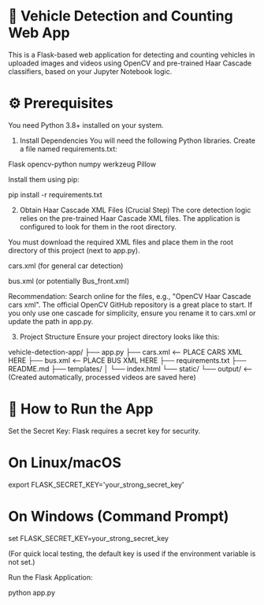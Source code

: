 # 🚗 Vehicle Detection and Counting Web App
This is a Flask-based web application for detecting and counting vehicles in uploaded images and videos using OpenCV and pre-trained Haar Cascade classifiers, based on your Jupyter Notebook logic.

# ⚙️ Prerequisites
You need Python 3.8+ installed on your system.

1. Install Dependencies
You will need the following Python libraries. Create a file named requirements.txt:

Flask
opencv-python
numpy
werkzeug
Pillow

Install them using pip:

pip install -r requirements.txt

2. Obtain Haar Cascade XML Files (Crucial Step)
The core detection logic relies on the pre-trained Haar Cascade XML files. The application is configured to look for them in the root directory.

You must download the required XML files and place them in the root directory of this project (next to app.py).

cars.xml (for general car detection)

bus.xml (or potentially Bus_front.xml)

Recommendation: Search online for the files, e.g., "OpenCV Haar Cascade cars xml". The official OpenCV GitHub repository is a great place to start. If you only use one cascade for simplicity, ensure you rename it to cars.xml or update the path in app.py.

3. Project Structure
Ensure your project directory looks like this:

vehicle-detection-app/
├── app.py
├── cars.xml        <-- PLACE CARS XML HERE
├── bus.xml         <-- PLACE BUS XML HERE
├── requirements.txt
├── README.md
├── templates/
│   └── index.html
└── static/
    └── output/     <-- (Created automatically, processed videos are saved here)

# 🚀 How to Run the App
Set the Secret Key: Flask requires a secret key for security.

# On Linux/macOS
export FLASK_SECRET_KEY='your_strong_secret_key'

# On Windows (Command Prompt)
set FLASK_SECRET_KEY=your_strong_secret_key

(For quick local testing, the default key is used if the environment variable is not set.)

Run the Flask Application:

python app.py
